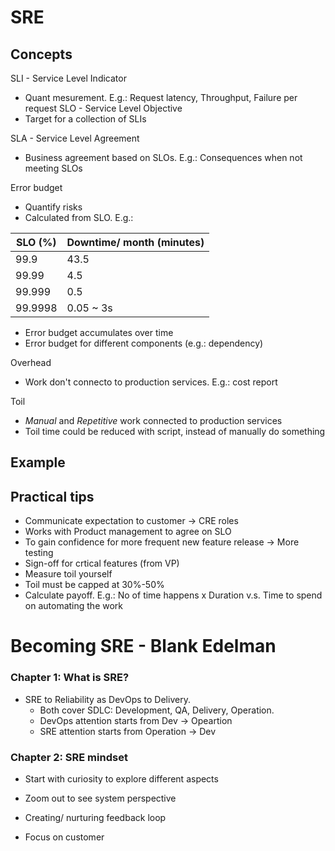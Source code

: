 # SRE 


## Concepts

SLI - Service Level Indicator
* Quant mesurement. E.g.: Request latency, Throughput, Failure per request
SLO - Service Level Objective
* Target for a collection of SLIs

SLA - Service Level Agreement
* Business agreement based on SLOs. E.g.: Consequences when not meeting SLOs

Error budget
* Quantify risks
* Calculated from SLO. E.g.:

| SLO (%) | Downtime/ month (minutes) |
| -------- | ------- |
| 99.9 | 43.5| 
| 99.99| 4.5 |
| 99.999| 0.5 |
| 99.9998 | 0.05 ~ 3s |

* Error budget accumulates over time
* Error budget for different components (e.g.: dependency)

Overhead
* Work don't connecto to production services. E.g.: cost report

Toil
* *Manual* and *Repetitive* work connected to production services
* Toil time could be reduced with script, instead of manually do something



## Example


## Practical tips
* Communicate expectation to customer -> CRE roles
* Works with Product management to agree on SLO
* To gain confidence for more frequent new feature release -> More testing
* Sign-off for crtical features (from VP)
* Measure toil yourself
* Toil must be capped at 30%-50%
* Calculate payoff. E.g.: No of time happens x Duration v.s. Time to spend on automating the work



# Becoming SRE - Blank Edelman


### Chapter 1: What is SRE?
* SRE to Reliability as DevOps to Delivery. 
    * Both cover SDLC: Development, QA, Delivery, Operation. 
    * DevOps attention starts from Dev -> Opeartion
    * SRE attention starts from Operation -> Dev

### Chapter 2: SRE mindset

* Start with curiosity to explore different aspects

* Zoom out to see system perspective
* Creating/ nurturing feedback loop
* Focus on customer